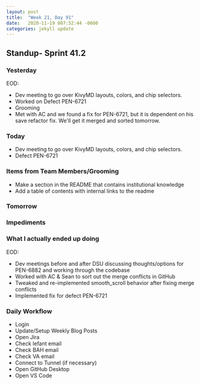 ```yaml
---
layout: post
title:  "Week 21, Day 91"
date:   2020-11-19 007:52:44 -0600
categories: jekyll update
---
```


## Standup- Sprint 41.2
  
### Yesterday
EOD:
* Dev meeting to go over KivyMD layouts, colors, and chip selectors.
* Worked on Defect PEN-6721
* Grooming
* Met with AC and we found a fix for PEN-6721, but it is dependent on his save refactor fix. We'll get it merged and sorted tomorrow.

### Today
* Dev meeting to go over KivyMD layouts, colors, and chip selectors.
* Defect PEN-6721

### Items from Team Members/Grooming
* Make a section in the README that contains institutional knowledge
* Add a table of contents with internal links to the readme

### Tomorrow
 
### Impediments

### What I actually ended up doing
EOD: 
* Dev meetings before and after DSU discussing thoughts/options for PEN-6882 and working through the codebase
* Worked with AC & Sean to sort out the merge conflicts in GitHub
* Tweaked and re-implemented smooth_scroll behavior after fixing merge conflicts
* Implemented fix for defect PEN-6721



### Daily Workflow
* Login
* Update/Setup Weekly Blog Posts
* Open Jira
* Check lefant email
* Check BAH email
* Check VA email
* Connect to Tunnel (if necessary)
* Open GitHub Desktop
* Open VS Code

